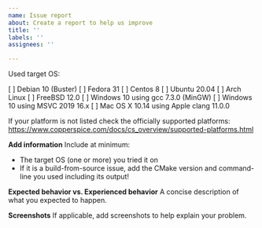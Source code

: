 ```yaml
---
name: Issue report
about: Create a report to help us improve
title: ''
labels: ''
assignees: ''

---
```


Used target OS:

[ ] Debian 10 (Buster)
[ ] Fedora 31
[ ] Centos 8
[ ] Ubuntu 20.04
[ ] Arch Linux
[ ] FreeBSD 12.0
[ ] Windows 10 using gcc 7.3.0 (MinGW)
[ ] Windows 10 using MSVC 2019 16.x
[ ] Mac OS X 10.14 using Apple clang 11.0.0

If your platform is not listed check the officially supported platforms:
https://www.copperspice.com/docs/cs_overview/supported-platforms.html

**Add information**
Include at minimum:
- The target OS (one or more) you tried it on
- If it is a build-from-source issue, add the CMake version and command-line you used including its output!

**Expected behavior vs. Experienced behavior**
A concise description of what you expected to happen.

**Screenshots**
If applicable, add screenshots to help explain your problem.
